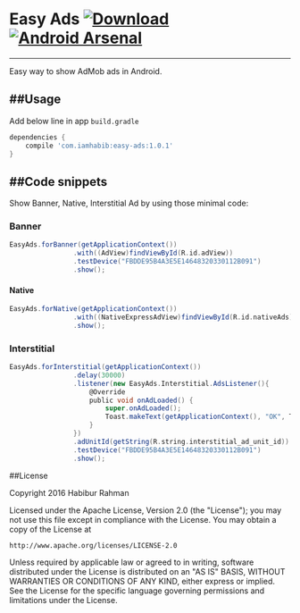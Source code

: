 # Easy Ads [ ![Download](https://api.bintray.com/packages/osongae2/maven/easy-ads/images/download.svg) ](https://bintray.com/osongae2/maven/easy-ads/_latestVersion) [![Android Arsenal](https://img.shields.io/badge/Android%20Arsenal-EasyAds-brightgreen.svg?style=flat)](https://android-arsenal.com/details/1/4576)
-------------------

Easy way to show AdMob ads in Android.

##Usage
-----------

Add below line in app ```build.gradle```
 
```gradle
dependencies {
	compile 'com.iamhabib:easy-ads:1.0.1'
}
```

##Code snippets
---------------

Show Banner, Native, Interstitial Ad by using those minimal code:

### Banner ###
```groovy
EasyAds.forBanner(getApplicationContext())
                .with((AdView)findViewById(R.id.adView))
                .testDevice("FBDDE95B4A3E5E14648320330112B091")
                .show();
```

#### Native ###
```groovy
EasyAds.forNative(getApplicationContext())
                .with((NativeExpressAdView)findViewById(R.id.nativeAds))
                .show();
```

### Interstitial ###
```groovy
EasyAds.forInterstitial(getApplicationContext())
                .delay(30000)
                .listener(new EasyAds.Interstitial.AdsListener(){
                    @Override
                    public void onAdLoaded() {
                        super.onAdLoaded();
                        Toast.makeText(getApplicationContext(), "OK", Toast.LENGTH_SHORT).show();
                    }
                })
                .adUnitId(getString(R.string.interstitial_ad_unit_id))
                .testDevice("FBDDE95B4A3E5E14648320330112B091")
                .show();
```

##License

Copyright 2016 Habibur Rahman

Licensed under the Apache License, Version 2.0 (the "License");
you may not use this file except in compliance with the License.
You may obtain a copy of the License at

    http://www.apache.org/licenses/LICENSE-2.0

Unless required by applicable law or agreed to in writing, software
distributed under the License is distributed on an "AS IS" BASIS,
WITHOUT WARRANTIES OR CONDITIONS OF ANY KIND, either express or implied.
See the License for the specific language governing permissions and
limitations under the License.
